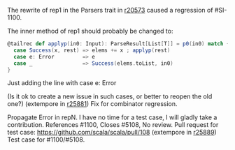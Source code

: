 The rewrite of rep1 in the Parsers trait in [r20573](https://lampsvn.epfl.ch/trac/scala/changeset/20573) caused a regression of #SI-1100.

The inner method of rep1 should probably be changed to:
```scala
@tailrec def applyp(in0: Input): ParseResult[List[T]] = p0(in0) match {
  case Success(x, rest) => elems += x ; applyp(rest)
  case e: Error         => e
  case _                => Success(elems.toList, in0)
}
```
Just adding the line with case e: Error

(Is it ok to create a new issue in such cases, or better to reopen the old one?)
(extempore in [r25881](https://codereview.scala-lang.org/fisheye/changelog/scala-svn?cs=25881)) Fix for combinator regression.

Propagate Error in repN. I have no time for a test case, I will gladly
take a contribution. References #1100, Closes #5108, No review.
Pull request for test case: https://github.com/scala/scala/pull/108
(extempore in [r25889](https://codereview.scala-lang.org/fisheye/changelog/scala-svn?cs=25889)) Test case for #1100/#5108.
